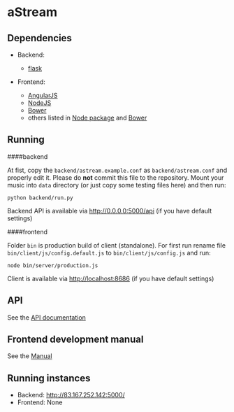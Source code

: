 # aStream

## Dependencies
- Backend:
    - [flask](https://pypi.python.org/pypi/Flask)

- Frontend:
    - [AngularJS](https://angularjs.org)
    - [NodeJS](https://nodejs.org)
    - [Bower](http://bower.io)
    - others listed in [Node package](frontend/package.json) and [Bower](frontend/bower.json)

## Running

####backend

At fist, copy the `backend/astream.example.conf` as `backend/astream.conf` and properly edit it. Please do **not** commit this file to the repository.
Mount your music into `data` directory (or just copy some testing files here) and then run:

    python backend/run.py

Backend API is available via <http://0.0.0.0:5000/api> (if you have default settings)

####frontend

Folder `bin` is production build of client (standalone).
For first run rename file `bin/client/js/config.default.js` to `bin/client/js/config.js`
and run:

    node bin/server/production.js

Client is available via <http://localhost:8686> (if you have default settings)


## API

See the [API documentation](API.md)


## Frontend development manual

See the [Manual](frontend/README.md)

## Running instances
- Backend: <http://83.167.252.142:5000/>
- Frontend: None

